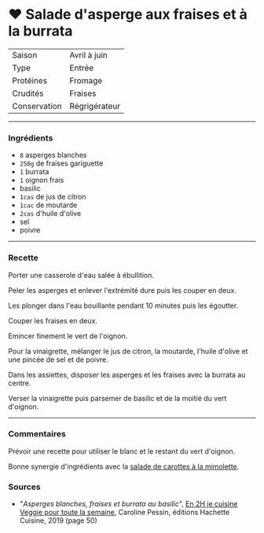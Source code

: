 # ♥ Salade d'asperge aux fraises et à la burrata

| | |
|:---|:---|
| Saison | Avril à juin |
| Type | Entrée |
| Protéines | Fromage |
| Crudités | Fraises |
| Conservation | Régrigérateur |

---

### Ingrédients

* `8` asperges blanches
* `250g` de fraises gariguette
* `1` burrata
* `1` oignon frais
* basilic
* `1cas` de jus de citron
* `1cac` de moutarde
* `2cas` d'huile d'olive
* sel
* poivre

---

### Recette

Porter une casserole d'eau salée à ébullition.

Peler les asperges et enlever l'extrémité dure puis les couper en deux.

Les plonger dans l'eau bouillante pendant 10 minutes puis les égoutter.

Couper les fraises en deux.

Emincer finement le vert de l'oignon.

Pour la vinaigrette, mélanger le jus de citron, la moutarde, l'huile d'olive et une pincée de sel et de poivre.

Dans les assiettes, disposer les asperges et les fraises avec la burrata au centre.

Verser la vinaigrette puis parsemer de basilic et de la moitié du vert d'oignon.

---

### Commentaires

Prévoir une recette pour utiliser le blanc et le restant du vert d'oignon.

Bonne synergie d'ingrédients avec la [salade de carottes à la mimolette](./salade_carotte_mimolette.md).

### Sources

* "*Asperges blanches, fraises et burrata au basilic*", [En 2H je cuisine Veggie pour toute la semaine](https://www.hachette-pratique.com/en-2h-je-cuisine-veggie-pour-toute-la-semaine-9782017059745), Caroline Pessin, éditions Hachette Cuisine, 2019 (page 50)

